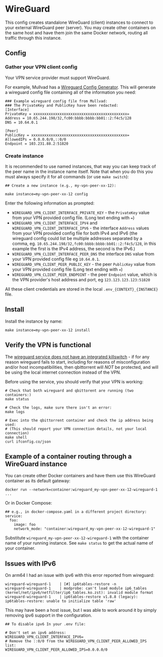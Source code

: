 # WireGuard

This config creates standalone WireGuard (client) instances to connect
to your external WireGuard peer (server). You may create other
containers on the same host and have them join the same Docker
network, routing all traffic through this instance.

## Config
### Gather your VPN client config

Your VPN service provider must support WireGuard.

For example, Mullvad has a [Wireguard Config
Generator](https://mullvad.net/en/account/#/wireguard-config). This
will generate a wireguard config file containing all of the
information you need:

```
### Example wireguard config file from Mullvad:
### The PrivateKey and PublicKey have been redacted:
[Interface]
PrivateKey = xxxxxxxxxxxxxxxxxxxxxxxxxxxxxxxxxxxxxxxxxxx=
Address = 10.65.244.198/32,fc00:bbbb:bbbb:bb01::2:f4c5/128
DNS = 10.64.0.1

[Peer]
PublicKey = xxxxxxxxxxxxxxxxxxxxxxxxxxxxxxxxxxxxxxxxxxxx=
AllowedIPs = 0.0.0.0/0,::0/0
Endpoint = 103.231.88.2:51820
```


### Create instance

It is recommended to use named instances, that way you can keep track
of the peer name in the instance name itself. Note that when you do
this you must always specify it for all commands (or use `make
switch`):

```
## Create a new instance (e.g., my-vpn-peer-xx-12):

make instance=my-vpn-peer-xx-12 config 
```

Enter the following information as prompted:

 * `WIREGUARD_VPN_CLIENT_INTERFACE_PRIVATE_KEY` - the `PrivateKey`
   value from your VPN provided config file. (Long text ending with
   `=`)
 * `WIREGUARD_VPN_CLIENT_INTERFACE_IPV4` and
   `WIREGUARD_VPN_CLIENT_INTERFACE_IPV6` - the interface `Address`
   values from your VPN provided config file for both IPv4 and IPv6
   (the wireguard config could list be multiple addresses separated by
   a comma, eg. `10.65.244.198/32,fc00:bbbb:bbbb:bb01::2:f4c5/128`, in
   this example the first is the IPv4 address, the second is the
   IPv6.)
 * `WIREGUARD_VPN_CLIENT_INTERFACE_PEER_DNS` the interface `DNS`
   value from your VPN provided config file eg `10.64.0.1`.
 * `WIREGUARD_VPN_CLIENT_PEER_PUBLIC_KEY` - the peer `PublicKey`
   value from your VPN provided config file (Long text ending with
   `=`)
 * `WIREGUARD_VPN_CLIENT_PEER_ENDPOINT` - the peer `Endpoint`
   value, which is the VPN provider's host address and port, eg
   `123.123.123.123:51820`

All these client credentials are stored in the local
`.env_{CONTEXT}_{INSTANCE}` file.


## Install

Install the instance by name:

```
make instance=my-vpn-peer-xx-12 install 
```

## Verify the VPN is functional

The [wireguard service does not have an integrated
killswitch](https://github.com/linuxserver/docker-wireguard/issues/139) -
if for any reason wireguard fails to start, including for reasons of
misconfiguration and/or host incompatibilities, then qbittorrent will
*NOT* be protected, and will be using the local internet connection
instead of the VPN.

Before using the service, you should verify that your VPN is working:

```
# Check that both wireguard and qbittorent are running (two containers:)
make status

# Check the logs, make sure there isn't an error:
make logs

# Exec into the qbittorrent container and check the ip address being used:
# (This should report your VPN connection details, not your local connection)
make shell
curl ifconfig.co/json
```

## Example of a container routing through a WireGuard instance

You can create other Docker containers and have them use this
WireGuard container as its default gateway:

```
docker run --network=container:wireguard_my-vpn-peer-xx-12-wireguard-1 ...
```

Or in Docker Compose:

```
## e.g., in docker-compose.yaml in a different project directory:
service:
  foo:
    image: foo
    network_mode: "container:wireguard_my-vpn-peer-xx-12-wireguard-1"
```

Substitute `wireguard_my-vpn-peer-xx-12-wireguard-1` with the
container name of your running instance. See `make status` to get the
actual name of your container.

## Issues with IPv6

On arm64 I had an issue with ipv6 with this error reported from wireguard:

```
wireguard-wireguard-1    | [#] ip6tables-restore -n
wireguard-wireguard-1    | modprobe: can't load module ip6_tables (kernel/net/ipv6/netfilter/ip6_tables.ko.zst): invalid module format
wireguard-wireguard-1    | ip6tables-restore v1.8.8 (legacy): ip6tables-restore: unable to initialize table 'raw'
```

This may have been a host issue, but I was able to work around it by simply removing ipv6 support in the configuration.

```
## To disable ipv6 In your .env file:

# Don't set an ipv6 address:
WIREGUARD_VPN_CLIENT_INTERFACE_IPV6=
# Remove the ::0/0 from the WIREGUARD_VPN_CLIENT_PEER_ALLOWED_IPS list:
WIREGUARD_VPN_CLIENT_PEER_ALLOWED_IPS=0.0.0.0/0
```
